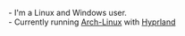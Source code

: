 <span style="font-size:14px;">- I'm a Linux and Windows user.</span>  
<span style="font-size:14px;">- Currently running <a href="https://archlinux.org/">Arch-Linux</a> with <a href="https://hyprland.org/">Hyprland</a></span>
